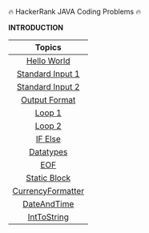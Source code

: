 :fire: HackerRank JAVA Coding Problems :fire:

**INTRODUCTION**

 Topics|
:---: |
[Hello World](https://github.com/Ram11Coder/HackerRank-JAVA/blob/master/Introduction/HelloWorld.java "Hello World")| 
[Standard Input 1](https://github.com/Ram11Coder/HackerRank-JAVA/blob/master/Introduction/StdIO.java "StdIO 1")| 
[Standard Input 2](https://github.com/Ram11Coder/HackerRank-JAVA/blob/master/Introduction/StdInput.java "StdIO 2") |
[Output Format](https://github.com/Ram11Coder/HackerRank-JAVA/blob/master/Introduction/OutputFormat.java "Output Format") |
[Loop 1](https://github.com/Ram11Coder/HackerRank-JAVA/blob/master/Introduction/Loops1.java "Loop 1 ") |
[Loop 2](https://github.com/Ram11Coder/HackerRank-JAVA/blob/master/Introduction/Loops2.java " Loop 2") |
[IF Else](https://github.com/Ram11Coder/HackerRank-JAVA/blob/master/Introduction/IfElse.java "If else") |
[ Datatypes](https://github.com/Ram11Coder/HackerRank-JAVA/blob/master/Introduction/Datatypes.java "Datatype ") |
[EOF](https://github.com/Ram11Coder/HackerRank-JAVA/blob/master/Introduction/EOF.java "EOF") |
[Static Block](https://github.com/Ram11Coder/HackerRank-JAVA/blob/master/Introduction/StaticBlock.java "Static block") |
[CurrencyFormatter](https://github.com/Ram11Coder/HackerRank-JAVA/blob/master/Introduction/CurrencyFormatter.java "CurrencyFormatter") |
[DateAndTime](https://github.com/Ram11Coder/HackerRank-JAVA/blob/master/Introduction/DateAndTime.java "DateAndTime") |
[IntToString](https://github.com/Ram11Coder/HackerRank-JAVA/blob/master/Introduction/IntToString.java "IntToString") |
